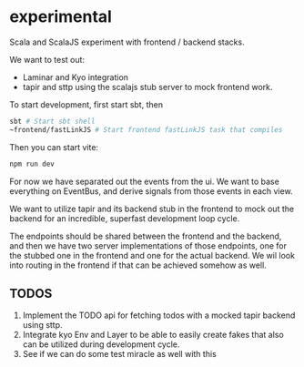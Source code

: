 # experimental

Scala and ScalaJS experiment with frontend / backend stacks.

We want to test out:

- Laminar and Kyo integration
- tapir and sttp using the scalajs stub server to mock frontend work.

To start development, first start sbt, then

```bash
sbt # Start sbt shell
~frontend/fastLinkJS # Start frontend fastLinkJS task that compiles
```

Then you can start vite:

```bash
npm run dev
```

For now we have separated out the events from the ui. We want to base everything on EventBus, and derive signals from those events in each view.

We want to utilize tapir and its backend stub in the frontend to mock out the backend for an incredible, superfast development loop cycle.

The endpoints should be shared between the frontend and the backend, and then we have two server implementations of those endpoints, one for the stubbed one in the frontend and one for the actual backend. We wil look into routing in the frontend if that can be achieved somehow as well.

## TODOS

1. Implement the TODO api for fetching todos with a mocked tapir backend using sttp.
2. Integrate kyo Env and Layer to be able to easily create fakes that also can be utilized during development cycle.
3. See if we can do some test miracle as well with this

